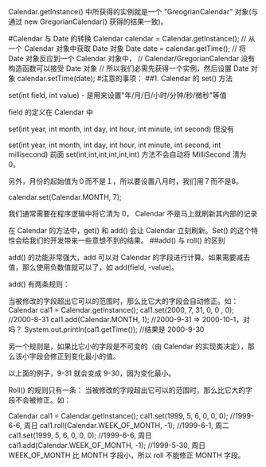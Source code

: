 Calendar.getInstance() 中所获得的实例就是一个 "GreogrianCalendar" 对象(与通过 new GregorianCalendar() 获得的结果一致)。

#Calendar 与 Date 的转换
Calendar calendar = Calendar.getInstance();
// 从一个 Calendar 对象中获取 Date 对象
Date date = calendar.getTime();
// 将 Date 对象反应到一个 Calendar 对象中，
// Calendar/GregorianCalendar 没有构造函数可以接受 Date 对象
// 所以我们必需先获得一个实例，然后设置 Date 对象
calendar.setTime(date);
#注意的事项：
##1. Calendar 的 set() 方法

set(int field, int value) - 是用来设置"年/月/日/小时/分钟/秒/微秒"等值

field 的定义在 Calendar 中

set(int year, int month, int day, int hour, int minute, int second) 但没有

set(int year, int month, int day, int hour, int minute, int second, int millisecond) 前面 set(int,int,int,int,int,int) 方法不会自动将 MilliSecond 清为 0。

另外，月份的起始值为０而不是１，所以要设置八月时，我们用７而不是8。

calendar.set(Calendar.MONTH, 7);

我们通常需要在程序逻辑中将它清为 0， Calendar 不是马上就刷新其内部的记录

在 Calendar 的方法中，get() 和 add() 会让 Calendar 立刻刷新。Set() 的这个特性会给我们的开发带来一些意想不到的结果。
##add() 与 roll() 的区别

add() 的功能非常强大，add 可以对 Calendar 的字段进行计算。如果需要减去值，那么使用负数值就可以了，如 add(field, -value)。

add() 有两条规则：

当被修改的字段超出它可以的范围时，那么比它大的字段会自动修正。如：
Calendar cal1 = Calendar.getInstance();
cal1.set(2000, 7, 31, 0, 0 , 0); //2000-8-31
cal1.add(Calendar.MONTH, 1); //2000-9-31 => 2000-10-1，对吗？
System.out.println(cal1.getTime()); //结果是 2000-9-30

另一个规则是，如果比它小的字段是不可变的（由 Calendar 的实现类决定），那么该小字段会修正到变化最小的值。

以上面的例子，9-31 就会变成 9-30，因为变化最小。

Roll() 的规则只有一条：
当被修改的字段超出它可以的范围时，那么比它大的字段不会被修正。如：

Calendar cal1 = Calendar.getInstance();
cal1.set(1999, 5, 6, 0, 0, 0); //1999-6-6, 周日
cal1.roll(Calendar.WEEK_OF_MONTH, -1); //1999-6-1, 周二
cal1.set(1999, 5, 6, 0, 0, 0); //1999-6-6, 周日
cal1.add(Calendar.WEEK_OF_MONTH, -1); //1999-5-30, 周日
WEEK_OF_MONTH 比 MONTH 字段小，所以 roll 不能修正 MONTH 字段。
